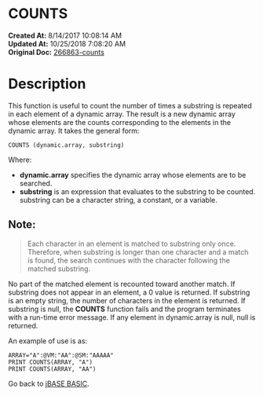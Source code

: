 # COUNTS

**Created At:** 8/14/2017 10:08:14 AM  
**Updated At:** 10/25/2018 7:08:20 AM  
**Original Doc:** [266863-counts](https://docs.jbase.com/36868-jbase-basic/266863-counts)  


# Description

This function is useful to count the number of times a substring is repeated in each element of a dynamic array. The result is a new dynamic array whose elements are the counts corresponding to the elements in the dynamic array. It takes the general form:

```
COUNTS (dynamic.array, substring)
```

Where:

- **dynamic.array** specifies the dynamic array whose elements are to be searched.
- **substring** is an expression that evaluates to the substring to be counted. substring can be a character string, a constant, or a variable.


## Note:


> Each character in an element is matched to substring only once. Therefore, when substring is longer than one character and a match is found, the search continues with the character following the matched substring.


No part of the matched element is recounted toward another match. If substring does not appear in an element, a 0 value is returned. If substring is an empty string, the number of characters in the element is returned. If substring is null, the **COUNTS** function fails and the program terminates with a run-time error message. If any element in dynamic.array is null, null is returned.

An example of use is as:

```
ARRAY="A":@VM:"AA":@SM:"AAAAA"
PRINT COUNTS(ARRAY, "A")
PRINT COUNTS(ARRAY, "AA")
```



Go back to [jBASE BASIC](./../jbase-basic-programmers-reference-guide).
